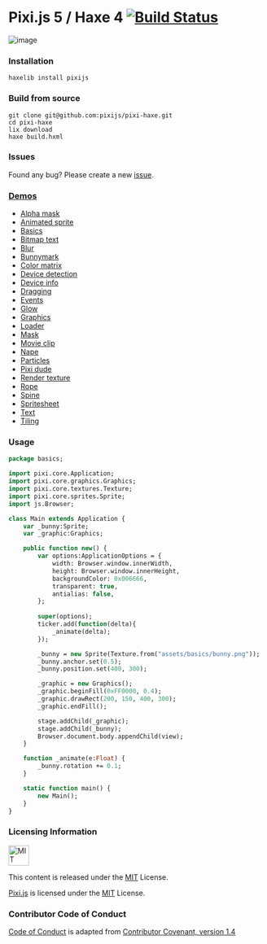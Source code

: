 # Pixi.js 5 / Haxe 4 [![Build Status](https://travis-ci.org/markknol/pixi-haxe.svg?branch=pixi5)](https://travis-ci.org/markknol/pixi-haxe)

![image](https://user-images.githubusercontent.com/576184/70228763-38c03100-1755-11ea-9f2a-b1afc30be237.png)


### Installation

```
haxelib install pixijs
```

### Build from source

```
git clone git@github.com:pixijs/pixi-haxe.git
cd pixi-haxe
lix download
haxe build.hxml
```

### Issues

Found any bug? Please create a new [issue](https://github.com/pixijs/pixi-haxe/issues/new).

### [Demos](https://github.com/notboring/notboring.github.io/tree/master/demos/haxe-pixi)

* [Alpha mask](https://notboring.github.io/demos/haxe-pixi/alphamask.html)
* [Animated sprite](https://notboring.github.io/demos/haxe-pixi/animatedsprite.html)
* [Basics](https://notboring.github.io/demos/haxe-pixi/basics.html)
* [Bitmap text](https://notboring.github.io/demos/haxe-pixi/bitmaptext.html)
* [Blur](https://notboring.github.io/demos/haxe-pixi/blur.html)
* [Bunnymark](https://notboring.github.io/demos/haxe-pixi/bunnymark.html)
* [Color matrix](https://notboring.github.io/demos/haxe-pixi/colormatrix.html)
* [Device detection](https://notboring.github.io/demos/haxe-pixi/devicedetection.html)
* [Device info](https://notboring.github.io/demos/haxe-pixi/deviceinfo.html)
* [Dragging](https://notboring.github.io/demos/haxe-pixi/dragging.html)
* [Events](https://notboring.github.io/demos/haxe-pixi/events.html)
* [Glow](https://notboring.github.io/demos/haxe-pixi/glow.html)
* [Graphics](https://notboring.github.io/demos/haxe-pixi/graphics.html)
* [Loader](https://notboring.github.io/demos/haxe-pixi/loader.html)
* [Mask](https://notboring.github.io/demos/haxe-pixi/mask.html)
* [Movie clip](https://notboring.github.io/demos/haxe-pixi/movieclip.html)
* [Nape](https://notboring.github.io/demos/haxe-pixi/nape.html)
* [Particles](https://notboring.github.io/demos/haxe-pixi/particles.html)
* [Pixi dude](https://notboring.github.io/demos/haxe-pixi/pixidude.html)
* [Render texture](https://notboring.github.io/demos/haxe-pixi/rendertexture.html)
* [Rope](https://notboring.github.io/demos/haxe-pixi/rope.html)
* [Spine](https://notboring.github.io/demos/haxe-pixi/spine.html)
* [Spritesheet](https://notboring.github.io/demos/haxe-pixi/spritesheet.html)
* [Text](https://notboring.github.io/demos/haxe-pixi/text.html)
* [Tiling](https://notboring.github.io/demos/haxe-pixi/tiling.html)


### Usage

```haxe
package basics;

import pixi.core.Application;
import pixi.core.graphics.Graphics;
import pixi.core.textures.Texture;
import pixi.core.sprites.Sprite;
import js.Browser;

class Main extends Application {
	var _bunny:Sprite;
	var _graphic:Graphics;

	public function new() {
		var options:ApplicationOptions = {
			width: Browser.window.innerWidth,
			height: Browser.window.innerHeight,
			backgroundColor: 0x006666,
			transparent: true,
			antialias: false,
		};
		
		super(options);
		ticker.add(function(delta){
			_animate(delta);
		});

		_bunny = new Sprite(Texture.from("assets/basics/bunny.png"));
		_bunny.anchor.set(0.5);
		_bunny.position.set(400, 300);

		_graphic = new Graphics();
		_graphic.beginFill(0xFF0000, 0.4);
		_graphic.drawRect(200, 150, 400, 300);
		_graphic.endFill();

		stage.addChild(_graphic);
		stage.addChild(_bunny);
		Browser.document.body.appendChild(view);
	}

	function _animate(e:Float) {
		_bunny.rotation += 0.1;
	}

	static function main() {
		new Main();
	}
}
```

### Licensing Information

<a rel="license" href="http://opensource.org/licenses/MIT">
<img alt="MIT license" height="40" src="http://upload.wikimedia.org/wikipedia/commons/c/c3/License_icon-mit.svg" /></a>

This content is released under the [MIT](http://opensource.org/licenses/MIT) License.

[Pixi.js](https://github.com/GoodBoyDigital/pixi.js) is licensed under the [MIT](http://opensource.org/licenses/MIT) License.


### Contributor Code of Conduct

[Code of Conduct](https://github.com/CoralineAda/contributor_covenant) is adapted from [Contributor Covenant, version 1.4](http://contributor-covenant.org/version/1/4)
